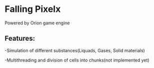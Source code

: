 # Falling Pixelx

Powered by Orion game engine

## Features:

-Simulation of different substances(Liquads, Gases, Solid materials)

-Multithreading and division of cells into chunks(not implemented yet)
